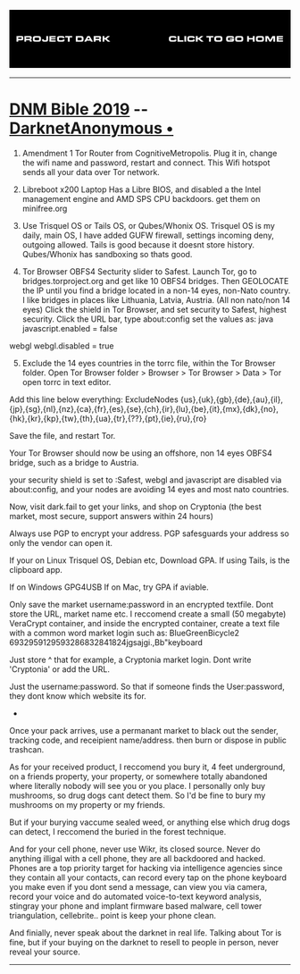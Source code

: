 [![](media/project_dark_home.png)](documentation.md)

---

# [DNM Bible 2019](http://dreadditevelidot.onion/post/dc851d9c4d0450464fe3) -- [DarknetAnonymous •](http://dreadditevelidot.onion/u/DarknetAnonymous)

1. Amendment 1 Tor Router from CognitiveMetropolis.
Plug it in, change the wifi name and password, restart and connect.
This Wifi hotspot sends all your data over Tor network.

2. Libreboot x200 Laptop
Has a Libre BIOS, and disabled a the Intel management engine and AMD SPS CPU backdoors.
get them on minifree.org

3. Use Trisquel OS or Tails OS, or Qubes/Whonix OS.
Trisquel OS is my daily, main OS, I have added GUFW firewall, settings incoming deny, outgoing allowed.
Tails is good because it doesnt store history.
Qubes/Whonix has sandboxing so thats good.

4. Tor Browser OBFS4 Secturity slider to Safest.
Launch Tor, go to bridges.torproject.org and get like 10 OBFS4 bridges.
Then GEOLOCATE the IP until you find a bridge located in a non-14 eyes, non-Nato country. I like bridges in places like Lithuania, Latvia, Austria. (All non nato/non 14 eyes)
Click the shield in Tor Browser, and set security to Safest, highest security.
Click the URL bar, type about:config
set the values as:
java
javascript.enabled = false

webgl
webgl.disabled = true

5. Exclude the 14 eyes countries in the torrc file, within the Tor Browser folder.
Open Tor Browser folder > Browser > Tor Browser > Data > Tor open torrc in text editor.

Add this line below everything:
ExcludeNodes {us},{uk},{gb},{de},{au},{il},{jp},{sg},{nl},{nz},{ca},{fr},{es},{se},{ch},{ir},{lu},{be},{it},{mx},{dk},{no},{hk},{kr},{kp},{tw},{th},{ua},{tr},{??},{pt},{ie},{ru},{ro}

Save the file, and restart Tor.


Your Tor Browser should now be using an offshore, non 14 eyes OBFS4 bridge, such as a bridge to Austria.

your security shield is set to :Safest, webgl and javascript are disabled via about:config, and your nodes are avoiding 14 eyes and most nato countries.

Now, visit dark.fail to get your links, and shop on Cryptonia (the best market, most secure, support answers within 24 hours)


Always use PGP to encrypt your address.
PGP safesguards your address so only the vendor can open it.

If your on Linux Trisquel OS, Debian etc, Download GPA.
If using Tails, is the clipboard app.

If on Windows GPG4USB
If on Mac, try GPA if aviable.


Only save the market username:password in an encrypted textfile. Dont store the URL, market name etc.
I reccomend create a small (50 megabyte) VeraCrypt container, and inside the encrypted container, create a text file with a common word market login such as:
BlueGreenBicycle2
6932959129593286832841824jgsajgi.,Bb"keyboard

Just store ^ that for example, a Cryptonia market login. Dont write 'Cryptonia' or add the URL.

Just the username:password. So that if someone finds the User:password, they dont know which website its for.


-
Once your pack arrives, use a permanant market to black out the sender, tracking code, and receipient name/address. then burn or dispose in public trashcan.

As for your received product, I reccomend you bury it, 4 feet underground, on a friends property, your property, or somewhere totally abandoned where literally nobody will see you or you place.
I personally only buy mushrooms, so drug dogs cant detect them. So I'd be fine to bury my mushrooms on my property or my friends.

But if your burying vaccume sealed weed, or anything else which drug dogs can detect, I reccomend the buried in the forest technique.

And for your cell phone, never use Wikr, its closed source.
Never do anything illigal with a cell phone, they are all backdoored and hacked.
Phones are a top priority target for hacking via intelligence agencies since they contain all your contacts, can record every tap on the phone keyboard you make even if you dont send a message, can view you via camera, record your voice and do automated voice-to-text keyword analysis, stingray your phone and implant firmware based malware, cell tower triangulation, cellebrite.. point is keep your phone clean.


And finially, never speak about the darknet in real life. Talking about Tor is fine, but if your buying on the darknet to resell to people in person, never reveal your source. 

---
